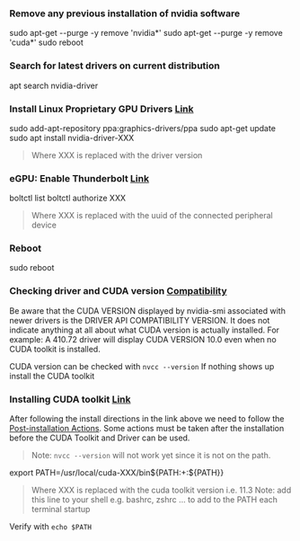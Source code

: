 

### Remove any previous installation of nvidia software

sudo apt-get --purge -y remove 'nvidia*'
sudo apt-get --purge -y remove 'cuda*'
sudo reboot

### Search for latest drivers on current distribution 

apt search nvidia-driver


### Install Linux Proprietary GPU Drivers [Link](https://launchpad.net/~graphics-drivers/+archive/ubuntu/ppa)

sudo add-apt-repository ppa:graphics-drivers/ppa
sudo apt-get update
sudo apt install nvidia-driver-XXX

> Where XXX is replaced with the driver version 


### eGPU: Enable Thunderbolt [Link](https://www.kernel.org/doc/html/v4.15/admin-guide/thunderbolt.html)

boltctl list
boltctl authorize XXX

> Where XXX is replaced with the uuid of the connected peripheral device  

### Reboot

sudo reboot


### Checking driver and CUDA version [Compatibility](https://docs.nvidia.com/deploy/cuda-compatibility/index.html)

Be aware that the CUDA VERSION displayed by nvidia-smi associated with newer drivers is the DRIVER API COMPATIBILITY VERSION. It does not indicate anything at all about what CUDA version is actually installed. For example: A 410.72 driver will display CUDA VERSION 10.0 even when no CUDA toolkit is installed. 

CUDA version can be checked with `nvcc --version`
If nothing shows up install the CUDA toolkit


### Installing CUDA toolkit [Link](https://developer.nvidia.com/cuda-toolkit-archive)

After following the install directions in the link above we need to follow the [Post-installation Actions](https://docs.nvidia.com/cuda/cuda-installation-guide-linux/index.html#post-installation-actions). Some actions must be taken after the installation before the CUDA Toolkit and Driver can be used.
> Note: `nvcc --version` will not work yet since it is not on the path. 

export PATH=/usr/local/cuda-XXX/bin${PATH:+:${PATH}}
> Where XXX is replaced with the cuda toolkit version i.e. 11.3 
> Note: add this line to your shell e.g. bashrc, zshrc ... to add to the PATH each terminal startup

Verify with `echo $PATH`






